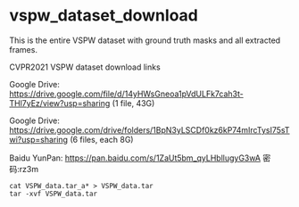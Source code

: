 # vspw_dataset_download

This is the entire VSPW dataset with ground truth masks and all extracted frames.


CVPR2021 VSPW dataset download links

Google Drive: https://drive.google.com/file/d/14yHWsGneoa1pVdULFk7cah3t-THl7yEz/view?usp=sharing (1 file, 43G)

Google Drive: https://drive.google.com/drive/folders/1BpN3yLSCDf0kz6kP74mIrcTysI75sTwi?usp=sharing (6 files, each 8G)

Baidu YunPan: https://pan.baidu.com/s/1ZaUt5bm_qyLHbllugyG3wA  密码:rz3m



``` 
cat VSPW_data.tar_a* > VSPW_data.tar
tar -xvf VSPW_data.tar
```
